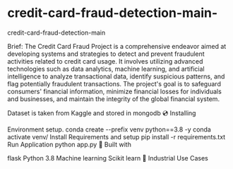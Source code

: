 # credit-card-fraud-detection-main-
credit-card-fraud-detection-main   

Brief: The Credit Card Fraud Project is a comprehensive endeavor aimed at developing systems and strategies to detect and prevent fraudulent activities related to credit card usage. It involves utilizing advanced technologies such as data analytics, machine learning, and artificial intelligence to analyze transactional data, identify suspicious patterns, and flag potentially fraudulent transactions. The project's goal is to safeguard consumers' financial information, minimize financial losses for individuals and businesses, and maintain the integrity of the global financial system.

Dataset is taken from Kaggle and stored in mongodb
💿 Installing

Environment setup.
conda create --prefix venv python==3.8 -y
conda activate venv/
Install Requirements and setup
pip install -r requirements.txt
Run Application
python app.py
🔧 Built with

flask
Python 3.8
Machine learning
Scikit learn
🏦 Industrial Use Cases
